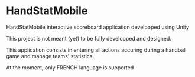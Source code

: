 # HandStatMobile
HandStatMobile interactive scoreboard  application developped using Unity

This project is not meant (yet) to be fully developped and designed.

This application consists in entering all actions accuring during a handball game and manage teams' statistics.

At the moment, only FRENCH language is supported
